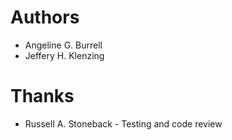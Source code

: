 Authors
=======

* Angeline G. Burrell
* Jeffery H. Klenzing

Thanks
======

* Russell A. Stoneback - Testing and code review